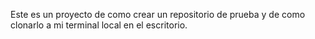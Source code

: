 Este es un proyecto de como crear un repositorio de prueba y de como clonarlo  a mi terminal local en el escritorio.


